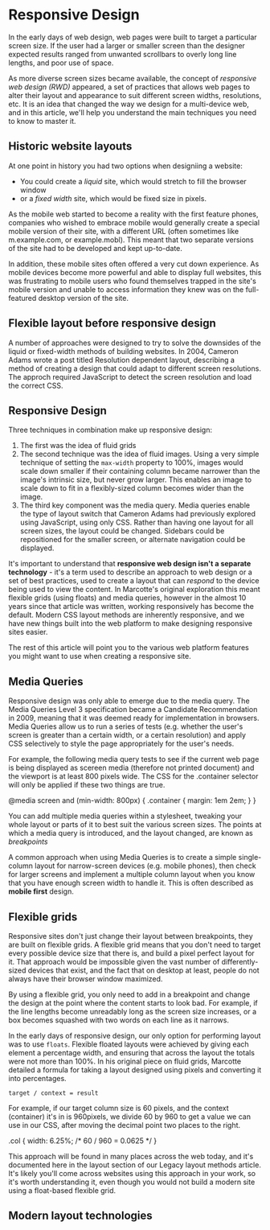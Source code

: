 # Responsive Design #
In the early days of web design, web pages were built to target a particular screen size. If the user had a larger or smaller screen than the designer expected results ranged from unwanted scrollbars to overly long line lengths, and poor use of space. 

As more diverse screen sizes became available, the concept of *responsive web design (RWD)* appeared, a set of practices that allows web pages to alter their layout and appearance to suit different screen widths, resolutions, etc. It is an idea that changed the way we design for a multi-device web, and in this article, we'll help you understand the main techniques you need to know to master it.

## Historic website layouts ##
At one point in history you had two options when designiing a website:

  * You could create a *liquid* site, which would stretch to fill the browser window
  * or a *fixed width* site, which would be fixed size in pixels.

As the mobile web started to become a reality with the first feature phones, companies who wished to embrace mobile would generally create a special mobile version of their site, with a different URL (often sometimes like m.example.com, or example.mobl). This meant that two separate versions of the site had to be developed and kept up-to-date.

In addition, these mobile sites often offered a very cut down experience. As mobile devices become more powerful and able to display full websites, this was frustrating to mobile users who found themselves trapped in the site's mobile version and unable to access information they knew was on the full-featured desktop version of the site.

## Flexible layout before responsive design ##
A number of approaches were designed to try to solve the downsides of the liquid or fixed-width methods of building websites. In 2004, Cameron Adams wrote a post titled Resolution dependent layout, describing a method of creating a design that could adapt to different screen resolutions. The approch required JavaScript to detect the screen resolution and load the correct CSS.

## Responsive Design ##
Three techniques in combination make up responsive design: 

1. The first was the idea of fluid grids
2. The second technique was the idea of fluid images. Using a very simple technique of setting the `max-width` property to 100%, images would scale down smaller if their containing column became narrower than the image's intrinsic size, but never grow larger. This enables an image to scale down to fit in a flexibly-sized column becomes wider than the image.
3. The third key component was the media query. Media queries enable the type of layout switch that Cameron Adams had previously explored using JavaScript, using only CSS. Rather than having one layout for all screen sizes, the layout could be changed. Sidebars could be repositioned for the smaller screen, or alternate navigation could be displayed.

It's important to understand that **responsive web design isn't a separate technology** - it's a term used to describe an approach to web design or a set of best practices, used to create a layout that can *respond* to the device being used to view the content. In Marcotte's original exploration this meant flexible grids (using floats) and media queries, however in the almost 10 years since that article was written, working responsively has become the default. Modern CSS layout methods are inherently responsive, and we have new things built into the web platform to make designing responsive sites easier.

The rest of this article will point you to the various web platform features you might want to use when creating a responsive site.

## Media Queries ##
Responsive design was only able to emerge due to the media query. The Media Queries Level 3 specification became a Candidate Recommendation in 2009, meaning that it was deemed ready for implementation in browsers. Media Queries allow us to run a series of tests (e.g. whether the user's screen is greater than a certain width, or a certain resolution) and apply CSS selectively to style the page appropriately for the user's needs.

For example, the following media query tests to see if the current web page is being displayed as scereen media (therefore not printed document) and the viewport is at least 800 pixels wide. The CSS for the .container selector will only be applied if these two things are true.

@media screen and (min-width: 800px) {
  .container {
    margin: 1em 2em;
  }
}

You can add multiple media queries within a stylesheet, tweaking your whole layout or parts of it to best suit the various screen sizes. The points at which a media query is introduced, and the layout changed, are known as *breakpoints*

A common approach when using Media Queries is to create a simple single-column layout for narrow-screen devices (e.g. mobile phones), then check for larger screens and implement a multiple column layout when you know that you have enough screen width to handle it. This is often described as **mobile first** design.

## Flexible grids ##
Responsive sites don't just change their layout between breakpoints, they are built on flexible grids. A flexible grid means that you don't need to target every possible device size that there is, and build a pixel perfect layout for it. That approach would be impossible given the vast number of differently-sized devices that exist, and the fact that on desktop at least, people do not always have their browser window maximized.

By using a flexible grid, you only need to add in a breakpoint and change the design at the point where the content starts to look bad. For example, if the line lengths become unreadably long as the screen size increases, or a box becomes squashed with two words on each line as it narrows.

In the early days of responsive design, our only option for performing layout was to use `floats`. Flexible floated layouts were achieved by giving each element a percentage width, and ensuring that across the layout the totals were not more than 100%. In his original piece on fluid grids, Marcotte detailed a formula for taking a layout designed using pixels and converting it into percentages.

`target / context = result` 

For example, if our target column size is 60 pixels, and the context (container) it's in is 960pixels, we divide 60 by 960 to get a value we can use in our CSS, after moving the decimal point two places to the right. 

.col {
  width: 6.25%; /* 60 / 960 = 0.0625 */
}

This approach will be found in many places across the web today, and it's documented here in the layout section of our Legacy layout methods article. It's likely you'll come across websites using this approach in your work, so it's worth understanding it, even though you would not build a modern site using a float-based flexible grid.

## Modern layout technologies ##